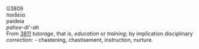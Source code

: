 G3809  
παιδεία  
paideia  
*pahee-di‘-ah*  
From [3811](g3811) *tutorage*, that is, *education* or *training*; by
implication disciplinary *correction:* - chastening, chastisement,
instruction, nurture.  
